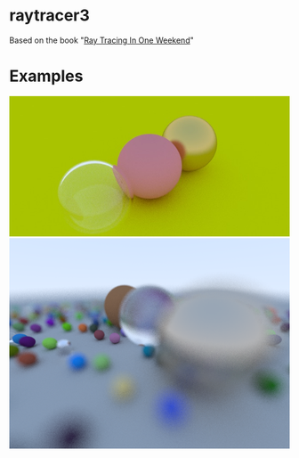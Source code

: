# raytracer3
Based on the book "[Ray Tracing In One Weekend](https://www.amazon.com/gp/product/B01B5AODD8/)"

# Examples
![Three balls on another ball](examples/three-balls.jpg)
![Focus blur](examples/focus-blur.png)
